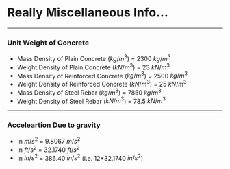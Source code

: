 # Really Miscellaneous Info...

---
### Unit Weight of Concrete

* Mass Density of Plain Concrete ($kg/m^3$) = 2300 $kg/m^3$
* Weight Density of Plain Concrete ($kN/m^3$) = 23 $kN/m^3$
* Mass Density of Reinforced Concrete ($kg/m^3$) = 2500 $kg/m^3$
* Weight Density of Reinforced Concrete ($kN/m^3$) = 25 $kN/m^3$
* Mass Density of Steel Rebar ($kg/m^3$) = 7850 $kg/m^3$
* Weight Density of Steel Rebar ($kN/m^3$) = 78.5 $kN/m^3$
---
### Acceleartion Due to gravity

* In $m/s^2$ = 9.8067 $m/s^2$
* In $ft/s^2$ = 32.1740 $ft/s^2$
* In $in/s^2$ = 386.40 $in/s^2$ (i.e. 12*32.1740 $in/s^2$)


